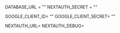 DATABASE_URL = ""
NEXTAUTH_SECRET = ""

GOOGLE_CLIENT_ID= ""
GOOGLE_CLIENT_SECRET= ""

NEXTAUTH_URL=
NEXTAUTH_DEBUG=